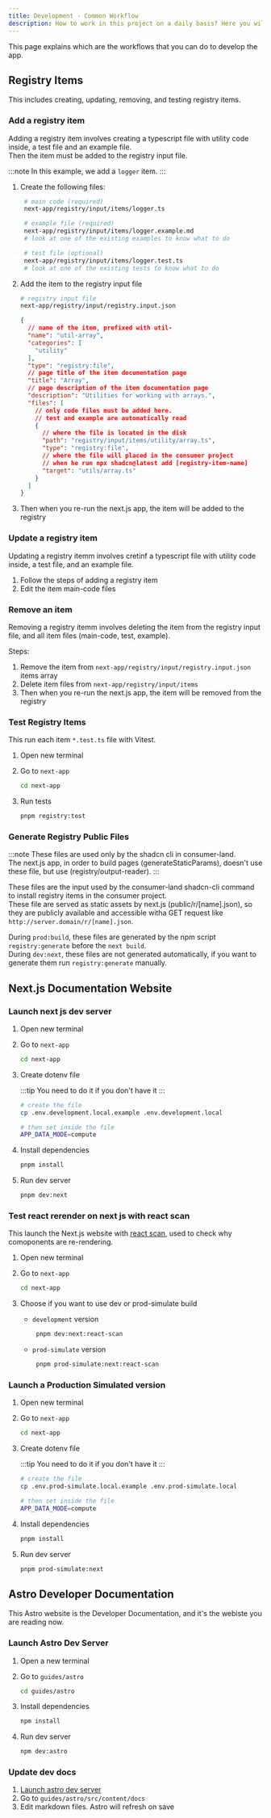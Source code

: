 ```yaml
---
title: Development - Common Workflow
description: How to work in this project on a daily basis? Here you will find which script to run...
---
```


This page explains which are the workflows that you can do to develop the app.  

## Registry Items

This includes creating, updating, removing, and testing registry items.


### Add a registry item

Adding a registry item involves creating a typescript file with utility code inside, a test file and an example file.  
Then the item must be added to the registry input file.  

:::note
In this example, we add a `logger` item.
:::

1. Create the following files:  
   
   ```bash
    # main code (required)
    next-app/registry/input/items/logger.ts

    # example file (required)
    next-app/registry/input/items/logger.example.md
    # look at one of the existing examples to know what to do

    # test file (optional)
    next-app/registry/input/items/logger.test.ts
    # look at one of the existing tests to know what to do
   ```
1. Add the item to the registry input file
   
   ```bash
   # registry input file
   next-app/registry/input/registry.input.json
   ```
    ```json
    {
      // name of the item, prefixed with util-
      "name": "util-array", 
      "categories": [
        "utility"
      ],
      "type": "registry:file",
      // page title of the item documentation page
      "title": "Array", 
      // page description of the item documentation page
      "description": "Utilities for working with arrays.", 
      "files": [
        // only code files must be added here.
        // test and example are automatically read
        {
          // where the file is located in the disk
          "path": "registry/input/items/utility/array.ts",
          "type": "registry:file",
          // where the file will placed in the consumer project
          // when he run npx shadcn@latest add [registry-item-name]
          "target": "utils/array.ts"
        }
      ]
    }
    ```
1. Then when you re-run the next.js app, the item will be added to the registry

### Update a registry item

Updating a registry itemm involves cretinf a typescript file with utility code inside, a test file, and an example file.  

1. Follow the steps of adding a registry item
1. Edit the item main-code files


### Remove an item

Removing a registry itemm involves deleting the item from the registry input file, and all item files (main-code, test, example).  

Steps:
1. Remove the item from `next-app/registry/input/registry.input.json` items array
1. Delete item files from `next-app/registry/input/items`
1. Then when you re-run the next.js app, the item will be removed from the registry

### Test Registry Items

This run each item `*.test.ts` file with Vitest.  

1. Open new terminal
1. Go to `next-app`
   
   ```bash
   cd next-app
   ```
1. Run tests
   
   ```bash
   pnpm registry:test
   ```

### Generate Registry Public Files

:::note
These files are used only by the shadcn cli in consumer-land.  
The next.js app, in order to build pages (generateStaticParams), doesn't use these file, but use (registry/output-reader).
:::

These files are the input used by the consumer-land shadcn-cli command to install registry items in the consumer project.  
These file are served as static assets by next.js (public/r/[name].json), so they are publicly available and accessible witha GET request like `http://server.domain/r/[name].json`.  

During `prod:build`, these files are generated by the npm script `registry:generate` before the `next build`.  
During `dev:next`, these files are not generated automatically, if you want to generate them run `registry:generate` manually.


## Next.js Documentation Website

### Launch next js dev server


1. Open new terminal
1. Go to `next-app`  
   
   ```bash
   cd next-app
   ```
1. Create dotenv file  
   
   :::tip
   You need to do it if you don't have it
   :::

   ```bash
   # create the file
   cp .env.development.local.example .env.development.local

   # then set inside the file
   APP_DATA_MODE=compute
   ```
1. Install dependencies  
   
   ```bash
   pnpm install
   ```
1. Run dev server  
   
   ```bash
   pnpm dev:next
   ```

### Test react rerender on next js with react scan

This launch the Next.js website with [react scan](https://react-scan.com/), used to check why comoponents are re-rendering.

1. Open new terminal
1. Go to `next-app`  
   
   ```bash
   cd next-app
   ```
2. Choose if you want to use dev or prod-simulate build
    - `development` version
      
       ```bash
        pnpm dev:next:react-scan
       ```
    - `prod-simulate` version
      
       ```bash
        pnpm prod-simulate:next:react-scan
       ```

### Launch a Production Simulated version


1. Open new terminal
1. Go to `next-app`  
   
   ```bash
   cd next-app
   ```
1. Create dotenv file  
   
   :::tip
   You need to do it if you don't have it
   :::

   ```bash
   # create the file
   cp .env.prod-simulate.local.example .env.prod-simulate.local

   # then set inside the file
   APP_DATA_MODE=compute
   ```
1. Install dependencies  
   
   ```bash
   pnpm install
   ```
1. Run dev server  
   
   ```bash
   pnpm prod-simulate:next
   ```


## Astro Developer Documentation

This Astro website is the Developer Documentation, and it's the webiste you are reading now.

### Launch Astro Dev Server

1. Open a new terminal
1. Go to `guides/astro`  
   
   ```bash
   cd guides/astro
   ```
1. Install dependencies  
   
   ```bash
   npm install
   ```
1. Run dev server  
   
   ```bash
   npm dev:astro
   ```

### Update dev docs

1. [Launch astro dev server](#launch-astro-dev-server)
2. Go to `guides/astro/src/content/docs`
3. Edit markdown files. Astro will refresh on save